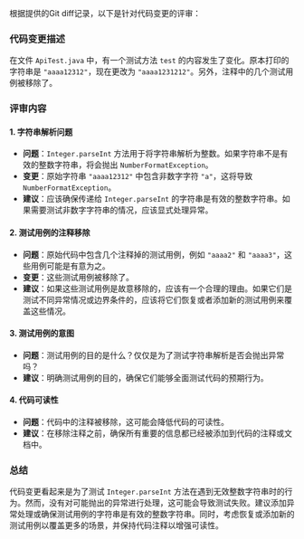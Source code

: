 根据提供的Git diff记录，以下是针对代码变更的评审：

### 代码变更描述
在文件 `ApiTest.java` 中，有一个测试方法 `test` 的内容发生了变化。原本打印的字符串是 `"aaaa12312"`，现在更改为 `"aaaa1231212"`。另外，注释中的几个测试用例被移除了。

### 评审内容

#### 1. 字符串解析问题
- **问题**：`Integer.parseInt` 方法用于将字符串解析为整数。如果字符串不是有效的整数字符串，将会抛出 `NumberFormatException`。
- **变更**：原始字符串 `"aaaa12312"` 中包含非数字字符 `"a"`，这将导致 `NumberFormatException`。
- **建议**：应该确保传递给 `Integer.parseInt` 的字符串是有效的整数字符串。如果需要测试非数字字符串的情况，应该显式处理异常。

#### 2. 测试用例的注释移除
- **问题**：原始代码中包含几个注释掉的测试用例，例如 `"aaaa2"` 和 `"aaaa3"`，这些用例可能是有意为之。
- **变更**：这些测试用例被移除了。
- **建议**：如果这些测试用例是故意移除的，应该有一个合理的理由。如果它们是测试不同异常情况或边界条件的，应该将它们恢复或者添加新的测试用例来覆盖这些情况。

#### 3. 测试用例的意图
- **问题**：测试用例的目的是什么？仅仅是为了测试字符串解析是否会抛出异常吗？
- **建议**：明确测试用例的目的，确保它们能够全面测试代码的预期行为。

#### 4. 代码可读性
- **问题**：代码中的注释被移除，这可能会降低代码的可读性。
- **建议**：在移除注释之前，确保所有重要的信息都已经被添加到代码的注释或文档中。

### 总结
代码变更看起来是为了测试 `Integer.parseInt` 方法在遇到无效整数字符串时的行为。然而，没有对可能抛出的异常进行处理，这可能会导致测试失败。建议添加异常处理或确保测试用例的字符串是有效的整数字符串。同时，考虑恢复或添加新的测试用例以覆盖更多的场景，并保持代码注释以增强可读性。